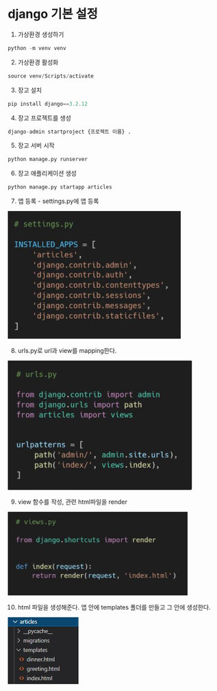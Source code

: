 # django 기본 설정

1.  가상환경 생성하기

```python
python -m venv venv
```

2. 가상환경 활성화

```python
source venv/Scripts/activate
```

3. 장고 설치

```python
pip install django==3.2.12
```

4. 장고 프로젝트를 생성

```python
django-admin startproject {프로젝트 이름} .
```

5. 장고 서버 시작

```python
python manage.py runserver
```

6. 장고 애플리케이션 생성

```python
python manage.py startapp articles
```

7. 앱 등록 - settings.py에 앱 등록

![img](./basic_setting.assets/settings.JPG)



8. urls.py로 url과 view를 mapping한다.

![url_map](basic_setting.assets\url_map.JPG)

9. view 함수를 작성, 관련 html파일을 render

![view](basic_setting.assets\view.JPG)

10. html 파일을 생성해준다. 앱 안에 templates 폴더를 만들고 그 안에 생성한다.

![templates](basic_setting.assets\templates.JPG)

